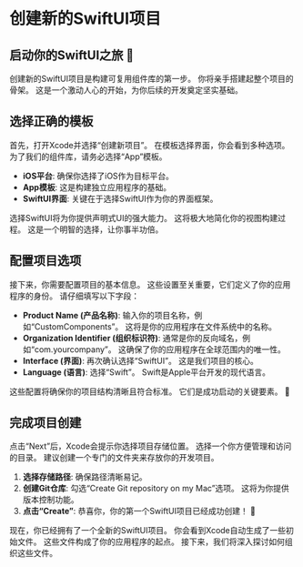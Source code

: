 ﻿# 创建新的SwiftUI项目

## 启动你的SwiftUI之旅 🚀

创建新的SwiftUI项目是构建可复用组件库的第一步。 你将亲手搭建起整个项目的骨架。 这是一个激动人心的开始，为你后续的开发奠定坚实基础。

## 选择正确的模板

首先，打开Xcode并选择“创建新项目”。 在模板选择界面，你会看到多种选项。 为了我们的组件库，请务必选择“App”模板。

*   **iOS平台**: 确保你选择了iOS作为目标平台。
*   **App模板**: 这是构建独立应用程序的基础。
*   **SwiftUI界面**: 关键在于选择SwiftUI作为你的界面框架。

选择SwiftUI将为你提供声明式UI的强大能力。 这将极大地简化你的视图构建过程。 这是一个明智的选择，让你事半功倍。

## 配置项目选项

接下来，你需要配置项目的基本信息。 这些设置至关重要，它们定义了你的应用程序的身份。 请仔细填写以下字段：

*   **Product Name (产品名称)**: 输入你的项目名称，例如“CustomComponents”。 这将是你的应用程序在文件系统中的名称。
*   **Organization Identifier (组织标识符)**: 通常是你的反向域名，例如“com.yourcompany”。 这确保了你的应用程序在全球范围内的唯一性。
*   **Interface (界面)**: 再次确认选择“SwiftUI”。 这是我们项目的核心。
*   **Language (语言)**: 选择“Swift”。 Swift是Apple平台开发的现代语言。

这些配置将确保你的项目结构清晰且符合标准。 它们是成功启动的关键要素。 🎯

## 完成项目创建

点击“Next”后，Xcode会提示你选择项目存储位置。 选择一个你方便管理和访问的目录。 建议创建一个专门的文件夹来存放你的开发项目。

1.  **选择存储路径**: 确保路径清晰易记。
2.  **创建Git仓库**: 勾选“Create Git repository on my Mac”选项。 这将为你提供版本控制功能。
3.  **点击“Create”**: 恭喜你，你的第一个SwiftUI项目已经成功创建！ 🎉

现在，你已经拥有了一个全新的SwiftUI项目。 你会看到Xcode自动生成了一些初始文件。 这些文件构成了你的应用程序的起点。 接下来，我们将深入探讨如何组织这些文件。